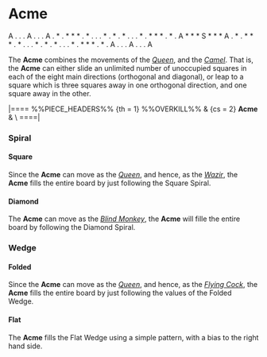 # Acme

<div class = "movement">
A . . . A . . . A
. * . * * * . * .
. . * . * . * . .
. * . * * * . * .
A * * * S * * * A
. * . * * * . * .
. . * . * . * . .
. * . * * * . * .
A . . . A . . . A
</div>

The **Acme** combines the movements of the
[*Queen*](queen.html), and the [*Camel*](camel.html). That is, 
the **Acme** can either slide an unlimited number of unoccupied
squares in each of the eight main directions (orthogonal and
diagonal), or leap to a square which is three squares away in
one orthogonal direction, and one square away in the other.

|====
%%PIECE_HEADERS%%
  {th = 1}  %%OVERKILL%%
& {cs = 2}  **Acme**
&           \\
====|


### Spiral

#### Square

Since the **Acme** can move as the [*Queen*](queen.html), and hence,
as the [*Wazir*](wazir.html), the **Acme** fills the entire 
board by just following the Square Spiral.

#### Diamond

The **Acme** can move as the [*Blind Monkey*](blind_monkey.html),
the **Acme** will fille the entire board by following the Diamond Spiral.

### Wedge

#### Folded

Since the **Acme** can move as the [*Queen*](queen.html), and hence,
as the [*Flying Cock*](flying_cock.html), the **Acme** fills the entire 
board by just following the values of the Folded Wedge.

#### Flat

The **Acme** fills the Flat Wedge using a simple pattern, with a
bias to the right hand side.
